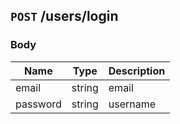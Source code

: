 ## `POST` /users/login
### Body
|   Name   |  Type  | Description |
|----------|--------|-------------|
| email    | string | email       |
| password | string | username    |
